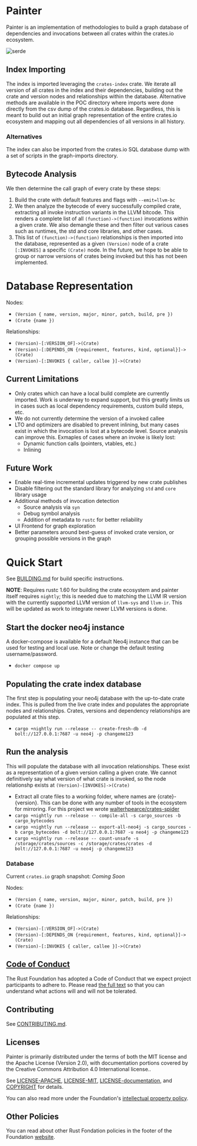 # Painter

Painter is an implementation of methodologies to build a graph database of dependencies and invocations between all crates within the crates.io ecosystem.

![serde](/poc/serde.png)

## Index Importing
The index is imported leveraging the `crates-index` crate. We iterate all version of
all crates in the index and their dependencies, building out the crate and version
nodes and relationships within the database. Alternative methods are available in the
POC directory where imports were done directly from the csv dump of the crates.io
database. Regardless, this is meant to build out an initial graph representation of
the entire crates.io ecosystem and mapping out all dependencies of all versions in
all history.

### Alternatives
The index can also be imported from the crates.io SQL database dump with a set of scripts
in the graph-imports directory.


## Bytecode Analysis
We then determine the call graph of every crate by these steps:
1. Build the crate with default features and flags with `--emit=llvm-bc`
2. We then analyze the bytecode of every successfully compiled crate, extracting all
   invoke instruction variants in the LLVM bitcode. This renders a complete list of all
   `(function)->(function)` invocations within a given crate. We also demangle these and
   then filter out various cases such as runtimes, the std and core libraries, and other cases.
3. This list of `(function)->(function)` relationships is then imported into the database,
   represented as a given `(Version)` node of a crate `[:INVOKES]` a specific `(Crate)` node.
   In the future, we hope to be able to group or narrow versions of crates being invoked but
   this has not been implemented.

# Database Representation

Nodes:
- `(Version { name, version, major, minor, patch, build, pre })`
- `(Crate {name })`

Relationships:
- `(Version)-[:VERSION_OF]->(Crate)`
- `(Version)-[:DEPENDS_ON {requirement, features, kind, optional}]->(Crate)`
- `(Version)-[:INVOKES { caller, callee }]->(Crate)`

## Current Limitations
- Only crates which can have a local build complete are currently imported. Work is underway to expand support, but this greatly limits us in cases such as local dependency requirements, custom build steps, etc.
- We do not currently determine the version of a invoked callee
- LTO and optimizers are disabled to prevent inlining, but many cases exist in which the invocation is lost at a bytecode level. Source analysis can improve this. Exmaples of cases where an invoke is likely lost:
    - Dynamic function calls (pointers, vtables, etc.)
    - Inlining

## Future Work
- Enable real-time incremental updates triggered by new crate publishes
- Disable filtering out the standard library for analyzing `std` and `core` library usage
- Additional methods of invocation detection
    - Source analysis via `syn`
    - Debug symbol analysis
    - Addition of metadata to `rustc` for better reliability
- UI Frontend for graph exploration
- Better parameters around best-guess of invoked crate version, or grouping possible versions in the graph

# Quick Start

See [BUILDING.md](BUILDING.md) for build specific instructions.

**NOTE**: Requires rustc 1.60 for building the crate ecosystem and painter itself requires `nightly`; this is needed due to matching the LLVM IR version with the currently 
supported LLVM version of `llvm-sys` and `llvm-ir`. This will be updated as work to integrate newer LLVM versions is done.

## Start the docker neo4j instance
A docker-compose is available for a default Neo4j instance that can be used for testing and local use. 
Note or change the default testing username/password.
- `docker compose up`

## Populating the crate index database
The first step is populating your neo4j database with the up-to-date crate index. This is pulled from the live
crate index and populates the appropriate nodes and relationships. Crates, versions and dependency relationships 
are populated at this step.
- `cargo +nightly run --release -- create-fresh-db -d bolt://127.0.0.1:7687 -u neo4j -p changeme123`

## Run the analysis
This will populate the database with all invocation relationships. These exist as a representation of a given 
version calling a given crate. We cannot definitively say what version of what crate is invoked, so the node relationshp
exists at `(Version)-[INVOKES]->(Crate)`
- Extract all crate files to a working folder, where names are {crate}-{version}. This can be done with any number of tools
in the ecosystem for mirroring. For this project we wrote [walterhpearce/crates-spider](https://github.com/walterhpearce/crates-spider.git)
- `cargo +nightly run --release -- compile-all -s cargo_sources -b cargo_bytecodes`
- `cargo +nightly run --release -- export-all-neo4j -s cargo_sources -b cargo_bytecodes -d bolt://127.0.0.1:7687 -u neo4j -p changeme123` 
- `cargo +nightly run --release -- count-unsafe -s /storage/crates/sources -c /storage/crates/crates -d bolt://127.0.0.1:7687 -u neo4j -p changeme123`
### Database 

Current `crates.io` graph snapshot: *Coming Soon*

Nodes:
- `(Version { name, version, major, minor, patch, build, pre })`
- `(Crate {name })`

Relationships:
- `(Version)-[:VERSION_OF]->(Crate)`
- `(Version)-[:DEPENDS_ON {requirement, features, kind, optional}]->(Crate)`
- `(Version)-[:INVOKES { caller, callee }]->(Crate)`

## [Code of Conduct][code-of-conduct]

The Rust Foundation has adopted a Code of Conduct that we expect project 
participants to adhere to. Please read 
[the full text][code-of-conduct]
so that you can understand what actions will and will not be tolerated.

## Contributing

See [CONTRIBUTING.md](CONTRIBUTING.md).

## Licenses

Painter is primarily distributed under the terms of both the MIT license and the
Apache License (Version 2.0), with documentation portions covered by the
Creative Commons Attribution 4.0 International license..

See [LICENSE-APACHE](LICENSE-APACHE), [LICENSE-MIT](LICENSE-MIT), 
[LICENSE-documentation](LICENSE-documentation), and 
[COPYRIGHT](COPYRIGHT) for details.

You can also read more under the Foundation's [intellectual property policy][ip-policy].

## Other Policies

You can read about other Rust Fondation policies in the footer of the Foundation [website][foundation-website].

[rust-foundation]: https://foundation.rust-lang.org/
[media-guide]: https://foundation.rust-lang.org/policies/logo-policy-and-media-guide/
[ip-policy]: https://foundation.rust-lang.org/policies/intellectual-property-policy/
[foundation-website]: https://foundation.rust-lang.org
[code-of-conduct]: https://foundation.rust-lang.org/policies/code-of-conduct/
